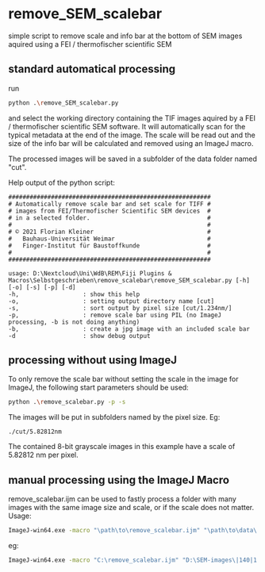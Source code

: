 # remove_SEM_scalebar
simple script to remove scale and info bar at the bottom of SEM images aquired using a FEI / thermofischer scientific SEM 

## standard automatical processing

run 
```bash
python .\remove_SEM_scalebar.py
```

and select the working directory containing the TIF images aquired by a FEI / thermofischer scientific SEM software. It will automatically scan for the typical metadata at the end of the image. The scale will be read out and the size of the info bar will be calculated and removed using an ImageJ macro.

The processed images will be saved in a subfolder of the data folder named "cut".

Help output of the python script:

```
#########################################################
# Automatically remove scale bar and set scale for TIFF #
# images from FEI/Thermofischer Scientific SEM devices  #
# in a selected folder.                                 #
#                                                       #
# © 2021 Florian Kleiner                                #
#   Bauhaus-Universität Weimar                          #
#   Finger-Institut für Baustoffkunde                   #
#                                                       #
#########################################################

usage: D:\Nextcloud\Uni\WdB\REM\Fiji Plugins & Macros\Selbstgeschrieben\remove_scalebar\remove_SEM_scalebar.py [-h] [-o] [-s] [-p] [-d]
-h,                  : show this help
-o,                  : setting output directory name [cut]
-s,                  : sort output by pixel size [cut/1.234nm/]
-p,                  : remove scale bar using PIL (no ImageJ processing, -b is not doing anything)
-b,                  : create a jpg image with an included scale bar
-d                   : show debug output
```

## processing without using ImageJ
To only remove the scale bar without setting the scale in the image for ImageJ, the following start parameters should be used:
```bash
python .\remove_scalebar.py -p -s
```
The images will be put in subfolders named by the pixel size. Eg:

```
./cut/5.82812nm
```
The contained 8-bit grayscale images in this example have a scale of 5.82812 nm per pixel.

## manual processing using the ImageJ Macro

remove_scalebar.ijm can be used to fastly process a folder with many images with the same image size and scale, or if the scale does not matter.
Usage:
```bash
ImageJ-win64.exe -macro "\path\to\remove_scalebar.ijm" "\path\to\data\|infoBarheight|metricScale|pixelScale|sortByPixelSize|addScaleBarImage"
```
eg:
```bash
ImageJ-win64.exe -macro "C:\remove_scalebar.ijm" "D:\SEM-images\|140|1|1|0|0"
```

